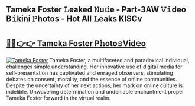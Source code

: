 ## Tameka Foster 𝙻eaked 𝙽u𝚍e - Part-3AW 𝚅𝚒deo B𝚒kini 𝙿hotos - Hot All 𝙻eaks KISCv

# <h2><a href="http://ld092m.urlbe.top/?page=Tameka+Foster">🔗🔗👉👉 Tameka Foster P𝚑oto𝚜Vid𝚎o</a></h2>

[![Tameka Foster](https://i.imgur.com/eBuTRDB.gif)](http://ld092m.urlbe.top/?page=Tameka+Foster)
Tameka Foster, a multifaceted and paradoxical individual, challenges simple understanding. Her innovative use of digital media for self-presentation has captivated and enraged observers, stimulating debates on consent, morality, and the essence of online communities. Despite the uncertainty of her next actions, her mark on online culture is indelible. Unwavering determination and undeniable enchantment propel Tameka Foster forward in the virtual realm.
